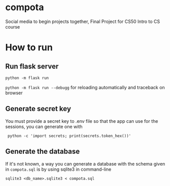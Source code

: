 # compota
Social media to begin projects together, Final Project for CS50 Intro to CS course

# How to run
## Run flask server
`python -m flask run`

`python -m flask run --debugg` for reloading automatically and traceback on browser

## Generate secret key
You must provide a secret key to .env file so that the app can use for the sessions, you can generate one with

` python -c 'import secrets; print(secrets.token_hex())'`
## Generate the database
If it's not known, a way you can generate a database with the schema given in `compota.sql` is by using sqlite3 in command-line

`sqlite3 <db_name>.sqlite3 < compota.sql`
